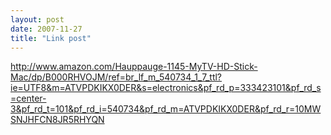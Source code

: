 ```yaml
---
layout: post
date: 2007-11-27
title: "Link post"
---
```

<http://www.amazon.com/Hauppauge-1145-MyTV-HD-Stick-Mac/dp/B000RHVOJM/ref=br_lf_m_540734_1_7_ttl?ie=UTF8&m=ATVPDKIKX0DER&s=electronics&pf_rd_p=333423101&pf_rd_s=center-3&pf_rd_t=101&pf_rd_i=540734&pf_rd_m=ATVPDKIKX0DER&pf_rd_r=10MWSNJHFCN8JR5RHYQN>

